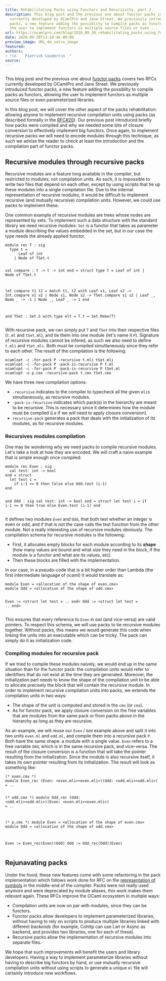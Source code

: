 ```yaml
---
title: Rehabilitating Packs using Functors and Recursivity, part 2.
description: This blog post and the previous one about functor packs covers two RFCs
  currently developed by OCamlPro and Jane Street. We previously introduced functor
  packs, a new feature adding the possiblity to compile packs as functors, allowing
  the user to implement functors as multiple source files or even ...
url: https://ocamlpro.com/blog/2020_09_30_rehabilitating_packs_using_functors_and_recursivity_part_2
date: 2020-09-30T13:19:46-00:00
preview_image: URL_de_votre_image
featured:
authors:
- "\n    Pierrick Couderc\n  "
source:
---
```


<p><img src="https://ocamlpro.com/blog/assets/img/train.jpg" alt=""/></p>
<p>This blog post and the previous one about <a href="https://ocamlpro.com/blog/2020_09_24_rehabilitating_packs_using_functors_and_recursivity_part_1">functor packs</a> covers two RFCs currently developed by OCamlPro and Jane Street. We previously introduced functor packs, a new feature adding the possiblity to compile packs as functors, allowing the user to implement functors as multiple source files or even parameterized libraries.</p>
<p>In this blog post, we will cover the other aspect of the packs rehabilitation: allowing anyone to implement recursive compilation units using packs (as described formally in the <a href="https://github.com/ocaml/RFCs/pull/20">RFC#20</a>). Our previous post introduced briefly how packs were compiled and why we needed some bits of closure conversion to effectively implement big functors. Once again, to implement recursive packs we will need to encode modules through this technique, as such we advise the reader to check at least the introduction and the compilation part of functor packs.</p>
<h2>Recursive modules through recursive packs</h2>
<p>Recursive modules are a feature long available in the compiler, but restricted to modules, not compilation units. As such, it is impossible to write two files that depend on each other, except by using scripts that tie up these modules into a single compilation file. Due to the internal representation of recursive modules, it would be difficult to implement recursive (and mutually recursive) compilation units. However, we could use packs to implement these.</p>
<p>One common example of recursive modules are trees whose nodes are represented by sets. To implement such a data structure with the standard library we need recursive modules: <code>Set</code> is a functor that takes as parameter a module describing the values embedded in the set, but in our case the type needs the already applied functor.</p>
<pre><code class="language-Ocaml">module rec T : sig
  type t =
      Leaf of int
    | Node of TSet.t

  val compare : t -&gt; t -&gt; int
end = struct
  type t =
      Leaf of int
    | Node of TSet.t

  let compare t1 t2 =
    match t1, t2 with
      Leaf v1, Leaf v2 -&gt; Int.compare v1 v2
    | Node s1, Node s2 -&gt; TSet.compare s1 s2
    | Leaf _, Node _ -&gt; -1
    | Node _, Leaf _ -&gt; 1
end

and TSet : Set.S with type elt = T.t = Set.Make(T)
</code></pre>
<p>With recursive pack, we can simply put <code>T</code> and <code>TSet</code> into their respective files (<code>t.ml</code> and <code>tSet.ml</code>), and tie them into one module (let's name it <code>P</code>). Signature of recursive modules cannot be infered, as such we also need to define <code>t.mli</code> and <code>tSet.mli</code>. Both must be compiled simultaneously since they refer to each other. The result of the compilation is the following:</p>
<pre><code class="language-shell-session">ocamlopt -c -for-pack P -recursive t.mli tSet.mli
ocamlopt -c -for-pack P -pack-is-recursive P t.ml
ocamlopt -c -for-pack P -pack-is-recursive P tSet.ml
ocamlopt -o p.cmx -recursive-pack t.cmx tSet.cmx
</code></pre>
<p>We have three new compilation options:</p>
<ul>
<li><code>-recursive</code> indicates to the compiler to typecheck all the given <code>mli</code>s simultaneously, as recursive modules.
</li>
<li><code>-pack-is-recursive</code> indicates which pack(s) in the hierarchy are meant to be recursive. This is necessary since it determines how the module must be compiled (<em>i.e</em> if we will need to apply closure conversion).
</li>
<li><code>recursive-pack</code> generates a pack that deals with the initialization of its modules, as for recursive modules.
</li>
</ul>
<h3>Recursives modules compilation</h3>
<p>One may be wondering why we need packs to compile recursive modules. Let's take a look at how they are encoded. We will craft a naive example that is simple enough once compiled:</p>
<pre><code class="language-Ocaml">module rec Even : sig
  val test: int -&gt; bool
end = struct
  let test i =
    if i-1 &lt;= 0 then false else Odd.test (i-1)
end

and Odd : sig
  val test: int -&gt; bool
end = struct
  let test i =
    if i-1 &lt;= 0 then true else Even.test (i-1)
end
</code></pre>
<p>It defines two modules <code>Even</code> and <code>Odd</code>, that both test whether an integer is even or odd, and if that is not the case calls the test function from the other module. Not a really interesting use of recursive modules obviously. The compilation schema for recursive modules is the following:</p>
<ul>
<li>First, it allocates empty blocks for each module according to its <strong>shape</strong> (how many values are bound and what size they need in the block, if the module is a functor and what are its values, etc).
</li>
<li>Then these blocks are filled with the implementation.
</li>
</ul>
<p>In our case, in a pseudo-code that is a bit higher order than Lambda (the first intermediate language of ocaml) it would translate as:</p>
<pre><code class="language-Ocaml">module Even = &lt;allocation of the shape of even.cmx&gt;
module Odd = &lt;allocation of the shape of odd.cmx&gt;

Even := &lt;struct let test = .. end&gt;
Odd := &lt;struct let test = .. end&gt;
</code></pre>
<p>This ensures that every reference to <code>Even</code> in <code>Odd</code> (and vice-versa) are valid pointers. To respect this schema, we will use packs to tie recursive modules together. Without packs, this means we would generate this code when linking the units into an executable which can be tricky. The pack can simply do it as initialization code.</p>
<h3>Compiling modules for recursive pack</h3>
<p>If we tried to compile these modules naively, we would end up in the same situation than for the functor pack: the compilation units would refer to identifiers that do not exist at the time they are generated. Moreover, the initialization part needs to know the shape of the compilation unit to be able to allocate precisely the block that will contain the recursive module. In order to implement recursive compilation units into packs, we extends the compilation units in two ways:</p>
<ul>
<li>The shape of the unit is computed and stored in the <code>cmo</code> (or <code>cmx</code>).
</li>
<li>As for functor pack, we apply closure conversion on the free variables that are modules from the same pack or from packs above in the hierarchy as long as they are recursive.
</li>
</ul>
<p>As an example, we will reuse our <code>Even</code> / <code>Odd</code> example above and split it into two units <code>even.ml</code> and <code>odd.ml</code>, and compile them into a recursive pack <code>P</code>. Both have the same shape: a module with a single value. <code>Even</code> refers to a free variable <code>Odd</code>, which is in the same recursive pack, and vice-versa. The result of the closure conversion is a function that will take the pointer resulting from the initialization. Since the module is also recursive itself, it takes its own pointer resulting from its initialization. The result will look as something like:</p>
<pre><code class="language-Ocaml">(* even.cmx *)
module Even_rec (Even: &lt;even.mli&gt;&lt;even.mli&gt;)(Odd: &lt;odd.mli&gt;&lt;odd.mli&gt;) = ..

(* odd.cmx *)
module Odd_rec (Odd: &lt;odd.mli&gt;&lt;odd.mli&gt;)(Even: &lt;even.mli&gt;&lt;even.mli&gt;) = ..

(* p.cmx *)
module Even = &lt;allocation of the shape of even.cmx&gt;
module Odd = &lt;allocation of the shape of odd.cmx&gt;

Even := Even_rec(Even)(Odd)
Odd := Odd_rec(Odd)(Even)
</code></pre>
<h2>Rejunavating packs</h2>
<p>Under the hood, these new features come with some refactoring in the pack implementation which follows work done for RFC on the <a href="https://github.com/ocaml/RFCs/pull/13">representation of symbols</a> in the middle-end of the compiler. Packs were not really used anymore and were deprecated by module aliases, this work makes them relevant again. These RFCs improve the OCaml ecosystem in multiple ways:</p>
<ul>
<li>Compilation units are now on par with modules, since they can be functors.
</li>
<li>Functor packs allow developers to implement parameterized libraries, without having to rely on scripts to produce multiple libraries linked with different <em>backends</em> (for example, Cohttp can use Lwt or Async as backend, and provides two libraries, one for each of these).
</li>
<li>Recursive packs allow the implementation of recursive modules into separate files.
</li>
</ul>
<p>We hope that such improvements will benefit the users and library developers. Having a way to implement parameterize libraries without having to describe big functors by hand, or use mutually recursive compilation units without using scripts to generate a unique <code>ml</code> file will certainly introduce new workflows.</p>

